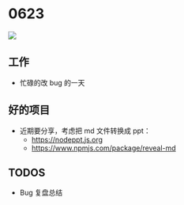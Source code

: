 
# 0623

![](http://h2.ioliu.cn/bing/IcelandBonfire_ZH-CN9270966209_1920x1080.jpg)

## 工作

- 忙碌的改 bug 的一天

## 好的项目

- 近期要分享，考虑把 md 文件转换成 ppt：
  - https://nodeppt.js.org 
  - https://www.npmjs.com/package/reveal-md

## TODOS

- Bug 复盘总结